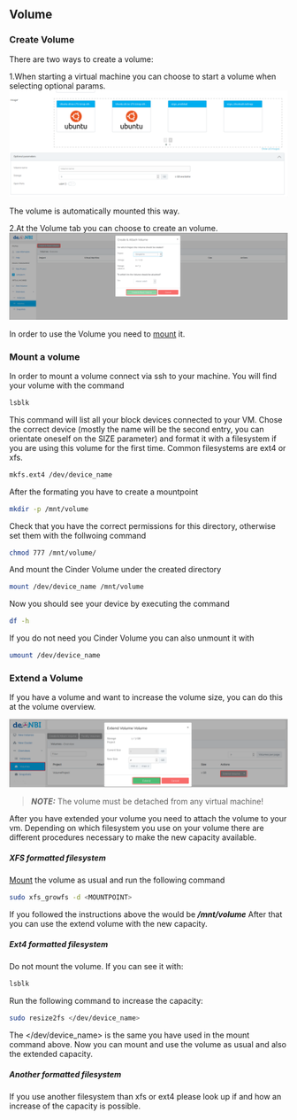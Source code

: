 ## Volume

### Create Volume

There are two ways to create a volume:

1.When starting a virtual machine you can choose to start a volume when selecting optional params.
![create_volume_vm](../portal/img/volume_vm.png)

The volume is automatically mounted this way.

2.At the Volume tab you can choose to create an volume.
![create_volume](../portal/img/volume.png)

In order to use the Volume you need to [mount](#mount-a-volume) it.

### Mount a volume

In order to mount a volume connect via ssh to your machine.
You will find your volume with the command

```BASH
lsblk
```

This command will list all your block devices connected to your VM.
Chose the correct device (mostly the name will be the second entry, you can orientate oneself on the SIZE parameter) and format it with a filesystem if you are using this volume for the first time.
Common filesystems are ext4 or xfs.

```BASH
mkfs.ext4 /dev/device_name
```

After the formating you have to create a mountpoint

```BASH
mkdir -p /mnt/volume
```

Check that you have the correct permissions for this directory, otherwise set them with the follwoing command

```BASH
chmod 777 /mnt/volume/
```

And mount the Cinder Volume under the created directory

```BASH
mount /dev/device_name /mnt/volume
```

Now you should see your device by executing the command

```BASH
df -h
```

If you do not need you Cinder Volume you can also unmount it with

```BASH
umount /dev/device_name
```

### Extend a Volume
If you have a volume and want to increase the volume size, you can do this at the volume overview.

![extend_volume](../portal/img/extend_volume.png)

> **_NOTE:_**  The volume must be detached from any virtual machine!


After you have extended your volume you need to attach the volume to your vm.
Depending on which filesystem you use on your volume
there are different procedures necessary to make the new capacity available.

#####  XFS formatted filesystem

[Mount](#mount-a-volume) the volume as usual and run the following command
```BASH
sudo xfs_growfs -d <MOUNTPOINT>
```
If you followed the instructions above the <MOUNTPOINT> would be ***/mnt/volume***
After that you can use the extend volume with the new capacity.

#####  Ext4 formatted filesystem

Do not mount the volume. If you can see it with:

```BASH
lsblk
```

Run the following command to increase the capacity:

```BASH
sudo resize2fs </dev/device_name>
```
The </dev/device_name\> is the same you have used in the mount command
above.
Now you can mount and use the volume as usual and also the extended capacity.

#####  Another formatted filesystem

If you use another filesystem than xfs or ext4 please look up if and how an increase
of the capacity is possible.


